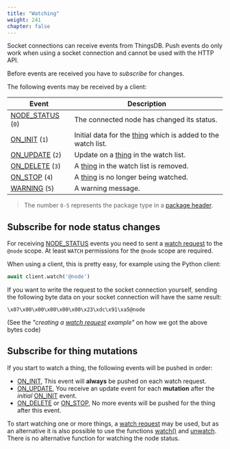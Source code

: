 ```yaml
---
title: "Watching"
weight: 241
chapter: false
---
```


Socket connections can receive events from ThingsDB. Push events do only work when using a socket connection and cannot be used with the HTTP API.

Before events are received you have to *subscribe* for changes.

The following events may be received by a client:

Event | Description
------------ | -----------
[NODE_STATUS](./node-status) (`0`) | The connected node has changed its status.
[ON_INIT](./on-init) (`1`) | Initial data for the [thing](../data-types/thing) which is added to the watch list.
[ON_UPDATE](./on-update) (`2`) | Update on a [thing](../data-types/thing) in the watch list.
[ON_DELETE](./on-delete) (`3`) | A [thing](../data-types/thing) in the watch list is removed.
[ON_STOP](./on-stop) (`4`) | A [thing](../data-types/thing) is no longer being watched.
[WARNING](./warning) (`5`) | A warning message.

> The number `0-5` represents the package type in a [package header](http://localhost:1313/v0/connect/socket/#package).

## Subscribe for node status changes

For receiving [NODE_STATUS](./node-status) events you need to sent a  [watch request](../connect/socket/watch) to the `@node` scope. At least `WATCH` permissions for the `@node` scope are required.

When using a client, this is pretty easy, for example using the Python client:

```python
await client.watch('@node')
```

If you want to write the request to the socket connection yourself, sending the following byte data on your socket connection will have the same result:

```none
\x07\x00\x00\x00\x00\x00\x23\xdc\x91\xa5@node
```

(See the *"creating a [watch request](../connect/socket/watch) example"* on how we got the above bytes code)

## Subscribe for thing mutations

If you start to watch a thing, the following events will be pushed in order:

- [ON_INIT](./on-init), This event will **always** be pushed on each watch request.
- [ON_UPDATE](./on-update), You receive an update event for each **mutation** after the *initial* [ON_INIT](./on-init) event.
- [ON_DELETE](./on-delete) or [ON_STOP](./on-stop), No more events will be pushed for the thing after this event.

To start watching one or more things, a [watch request](../connect/socket/watch) may be used, but as an alternative it is also
possible to use the functions [watch()](../data-types/thing/watch) and [unwatch](../data-types/thing/unwatch). There is no
alternative function for watching the node status.
